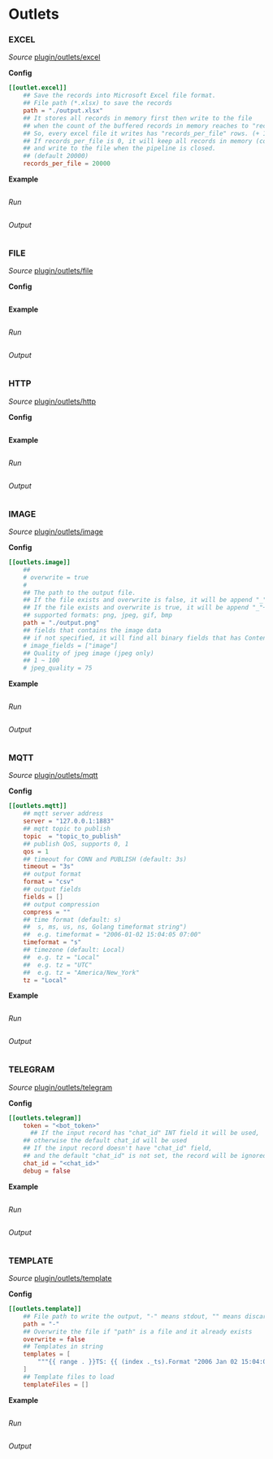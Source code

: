 # Outlets

### EXCEL

*Source* [plugin/outlets/excel](https://github.com/OutOfBedlam/tine/tree/main/plugin/outlets/excel)

**Config**

```toml
[[outlet.excel]]
    ## Save the records into Microsoft Excel file format.
    ## File path (*.xlsx) to save the records
    path = "./output.xlsx"
    ## It stores all records in memory first then write to the file 
    ## when the count of the buffered records in memory reaches to "records_per_file".
    ## So, every excel file it writes has "records_per_file" rows. (+ 1 header row)
    ## If records_per_file is 0, it will keep all records in memory (consuming memory) 
    ## and write to the file when the pipeline is closed.
    ## (default 20000)
    records_per_file = 20000
```

**Example**

```toml
```

*Run*

```sh
```

*Output*

```json
```

### FILE

*Source* [plugin/outlets/file](https://github.com/OutOfBedlam/tine/tree/main/plugin/outlets/file)

**Config**

```toml
```

**Example**

```toml
```

*Run*

```sh
```

*Output*

```json
```

### HTTP

*Source* [plugin/outlets/http](https://github.com/OutOfBedlam/tine/tree/main/plugin/outlets/http)

**Config**

```toml
```

**Example**

```toml
```

*Run*

```sh
```

*Output*

```json
```

### IMAGE

*Source* [plugin/outlets/image](https://github.com/OutOfBedlam/tine/tree/main/plugin/outlets/image)

**Config**

```toml
[[outlets.image]]
    ##
    # overwrite = true
    #
    ## The path to the output file.
    ## If the file exists and overwrite is false, it will be append "_"+field_name+"_"+sequence number before the extension.
    ## If the file exists and overwrite is true, it will be append "_"+field_name before the extension.
    ## supported formats: png, jpeg, gif, bmp
    path = "./output.png"
    ## fields that contains the image data
    ## if not specified, it will find all binary fields that has Content-type "image/*"
    # image_fields = ["image"]
    ## Quality of jpeg image (jpeg only)
    ## 1 ~ 100
    # jpeg_quality = 75
```

**Example**

```toml
```

*Run*

```sh
```

*Output*

```json
```

### MQTT

*Source* [plugin/outlets/mqtt](https://github.com/OutOfBedlam/tine/tree/main/plugin/outlets/mqtt)

**Config**

```toml
[[outlets.mqtt]]
    ## mqtt server address
    server = "127.0.0.1:1883"
    ## mqtt topic to publish
    topic  = "topic_to_publish"
    ## publish QoS, supports 0, 1
    qos = 1
    ## timeout for CONN and PUBLISH (default: 3s)
    timeout = "3s"
    ## output format
    format = "csv"
    ## output fields
    fields = []
    ## output compression
    compress = ""
    ## time format (default: s)
    ##  s, ms, us, ns, Golang timeformat string")
    ##  e.g. timeformat = "2006-01-02 15:04:05 07:00"
    timeformat = "s"
    ## timezone (default: Local)
    ##  e.g. tz = "Local"
    ##  e.g. tz = "UTC"
    ##  e.g. tz = "America/New_York"
    tz = "Local"
```

**Example**

```toml
```

*Run*

```sh
```

*Output*

```json
```

### TELEGRAM

*Source* [plugin/outlets/telegram](https://github.com/OutOfBedlam/tine/tree/main/plugin/outlets/telegram)

**Config**

```toml
[[outlets.telegram]]
    token = "<bot_token>"
      ## If the input record has "chat_id" INT field it will be used,
    ## otherwise the default chat_id will be used
    ## If the input record doesn't have "chat_id" field,
    ## and the default "chat_id" is not set, the record will be ignored
    chat_id = "<chat_id>"
    debug = false
```

**Example**

```toml
```

*Run*

```sh
```

*Output*

```json
```

### TEMPLATE

*Source* [plugin/outlets/template](https://github.com/OutOfBedlam/tine/tree/main/plugin/outlets/template)

**Config**

```toml
[[outlets.template]]
    ## File path to write the output, "-" means stdout, "" means discard
    path = "-"
    ## Overwrite the file if "path" is a file and it already exists
    overwrite = false
    ## Templates in string
    templates = [
        """{{ range . }}TS: {{ (index ._ts).Format "2006 Jan 02 15:04:05" }} INLET:{{ index ._in }} load1: {{ index .load1 }} {{ end }}\n"""
    ]
    ## Template files to load
    templateFiles = []
```

**Example**

```toml
```

*Run*

```sh
```

*Output*

```json
```
